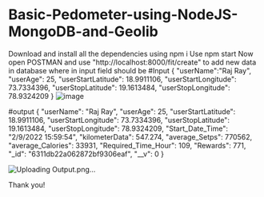 # Basic-Pedometer-using-NodeJS-MongoDB-and-Geolib

Download and install all the dependencies using npm i 
Use npm start
Now open POSTMAN and use "http://localhost:8000/fit/create" to add new data in database where in input field should be 
#Input
{
    "userName":"Raj Ray",
    "userAge": 25,
    "userStartLatitude": 18.9911106,
    "userStartLongitude": 73.7334396,
    "userStopLatitude": 19.1613484,
    "userStopLongitude": 78.9324209
}
![image](https://user-images.githubusercontent.com/72486595/188120781-7b864273-d2d6-4e15-b5c7-bcd0313c5773.png)

#output
{
    "userName": "Raj Ray",
    "userAge": 25,
    "userStartLatitude": 18.9911106,
    "userStartLongitude": 73.7334396,
    "userStopLatitude": 19.1613484,
    "userStopLongitude": 78.9324209,
    "Start_Date_Time": "2/9/2022 15:59:54",
    "kilometerData": 547.274,
    "average_Setps": 770562,
    "average_Calories": 33931,
    "Required_Time_Hour": 109,
    "Rewards": 771,
    "_id": "6311db22a062872bf9306eaf",
    "__v": 0
}

![Uploading Output.png…]()

Thank you!
